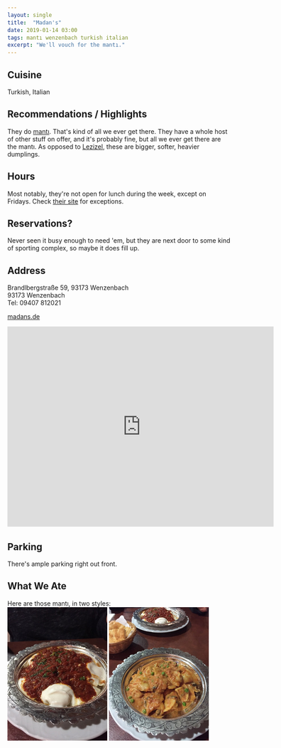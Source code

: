 ```yaml
---
layout: single
title:  "Madan's"
date: 2019-01-14 03:00
tags: mantı wenzenbach turkish italian
excerpt: "We'll vouch for the mantı."
---
```


## Cuisine ##
Turkish, Italian

## Recommendations / Highlights ##
They do [mantı](https://omg-dumplings.netlify.com/been-there/future-nomst/manti.html).  That's kind of all we ever get there.  They have a whole host of other stuff on offer, and it's probably fine, but all we ever get there are the mantı.  As opposed to [Lezizel](), these are bigger, softer, heavier dumplings.   

## Hours ##
Most notably, they're not open for lunch during the week, except on Fridays.  Check [their site](http://www.madans.de) for exceptions.

## Reservations? ##
Never seen it busy enough to need 'em, but they are next door to some kind of sporting complex, so maybe it does fill up.

## Address ##
Brandlbergstraße 59, 93173 Wenzenbach<br/>
93173 Wenzenbach<br/>
Tel: 09407 812021<br/>

[madans.de](http://www.madans.de)

<iframe src="https://www.google.com/maps/embed?pb=!1m18!1m12!1m3!1d2614.880231958595!2d12.149979215533659!3d49.05090079508668!2m3!1f0!2f0!3f0!3m2!1i1024!2i768!4f13.1!3m3!1m2!1s0x479fe9ffbd8b7991%3A0xb8261d874d5dcf1a!2sMadan&#39;s!5e0!3m2!1sde!2sde!4v1547755360137" width="600" height="450" frameborder="0" style="border:0" allowfullscreen></iframe>

## Parking ##
There's ample parking right out front.

## What We Ate ## 
Here are those mantı, in two styles:<br/>
![mantı in tomato sauce with yogurt](/assets/img/madans/madans_manti_tomato_sauce_with_yogurt.jpg) ![mantı with peas and mushrooms](/assets/img/madans/madans_manti_with_peas_and_mushrooms.jpg)
